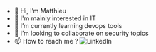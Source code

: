 - 👋 Hi, I’m Matthieu
- 👀 I'm mainly interested in IT 
- 🌱 I’m currently learning devops tools
- 💞️ I’m looking to collaborate on security topics
- 📫 How to reach me ? ![LinkedIn](https://www.linkedin.com/in/matthieu-roudaut)

<!---
matthieu-rdt/matthieu-rdt is a ✨ special ✨ repository because its `README.md` (this file) appears on your GitHub profile.
You can click the Preview link to take a look at your changes.
--->
